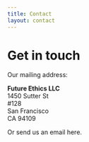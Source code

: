 ```yaml
---
title: Contact
layout: contact
---
```


# Get in touch

Our mailing address:

**Future Ethics LLC**<br />
1450 Sutter St<br />
#128<br />
San Francisco<br />
CA 94109

Or send us an email here.